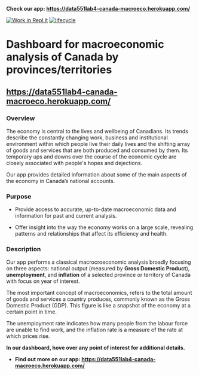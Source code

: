 **Check our app: https://data551lab4-canada-macroeco.herokuapp.com/** 

[![Work in Repl.it](https://classroom.github.com/assets/work-in-replit-14baed9a392b3a25080506f3b7b6d57f295ec2978f6f33ec97e36a161684cbe9.svg)](https://classroom.github.com/online_ide?assignment_repo_id=371659&assignment_repo_type=GroupAssignmentRepo)
[![lifecycle](https://img.shields.io/badge/lifecycle-experimental-orange.svg)](https://www.tidyverse.org/lifecycle/#experimental)

# Dashboard for macroeconomic analysis of Canada by provinces/territories

## https://data551lab4-canada-macroeco.herokuapp.com/ 

### Overview

The economy is central to the lives and wellbeing of Canadians. Its trends describe the constantly changing work, business and institutional environment within which people live their daily lives and the shifting array of goods and services that are both produced and consumed by them. Its temporary ups and downs over the course of the economic cycle are closely associated with people's hopes and dejections. 

Our app provides detailed information about some of the main aspects of the economy in Canada’s national accounts.

### Purpose

* Provide access to accurate, up-to-date macroeconomic data and information for past and current analysis.

* Offer insight into the way the economy works on a large scale, revealing patterns and relationships that affect its efficiency and health. 

### Description 

Our app performs a classical macrocroeconomic analysis broadly focusing on three aspects: national output (measured by **Gross Domestic Product**), **unemployment**, and **inflation** of a selected province or territory of Canada with focus on year of interest.

The most important concept of macroeconomics, refers to the total amount of goods and services a country produces, commonly known as the Gross Domestic Product (GDP). This figure is like a snapshot of the economy at a certain point in time. 

The unemployment rate indicates how many people from the labour force are unable to find work, and the inflation rate is a measure of the rate at which prices rise. 

**In our dashboard, hove over any point of interest for additional details.**

* **Find out more on our app: https://data551lab4-canada-macroeco.herokuapp.com/**